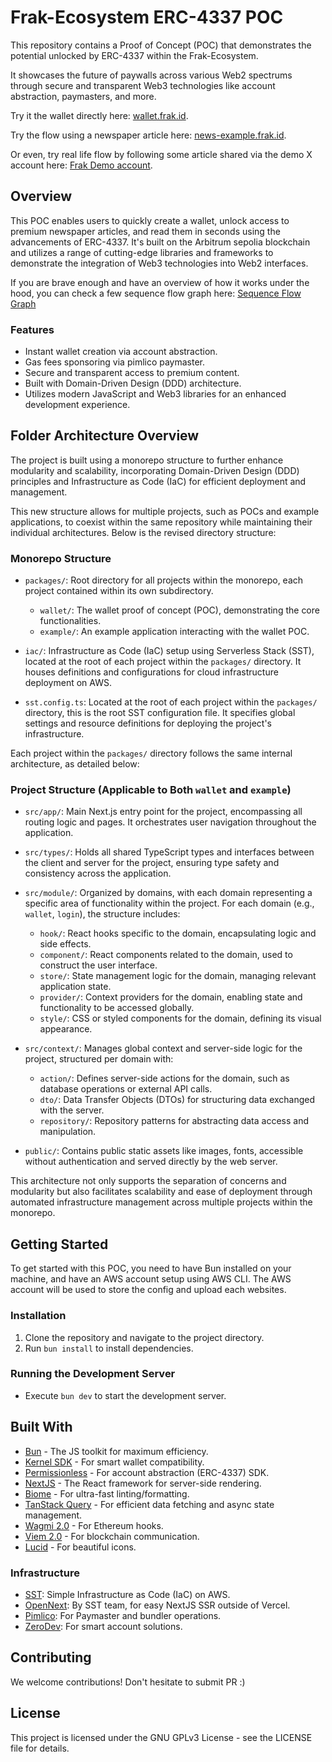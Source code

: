 # Frak-Ecosystem ERC-4337 POC

This repository contains a Proof of Concept (POC) that demonstrates the potential unlocked by ERC-4337 within the Frak-Ecosystem. 

It showcases the future of paywalls across various Web2 spectrums through secure and transparent Web3 technologies like account abstraction, paymasters, and more.

Try it the wallet directly here: [wallet.frak.id](https://wallet.frak.id).

Try the flow using a newspaper article here: [news-example.frak.id](https://news-example.frak.id/).

Or even, try real life flow by following some article shared via the demo X account here: [Frak Demo account](https://twitter.com/FrakDemo). 

## Overview

This POC enables users to quickly create a wallet, unlock access to premium newspaper articles, and read them in seconds using the advancements of ERC-4337. 
It's built on the Arbitrum sepolia blockchain and utilizes a range of cutting-edge libraries and frameworks to demonstrate the integration of Web3 technologies into Web2 interfaces.

If you are brave enough and have an overview of how it works under the hood, you can check a few sequence flow graph here: [Sequence Flow Graph](https://twitter.com/FrakDemo)

### Features

- Instant wallet creation via account abstraction.
- Gas fees sponsoring via pimlico paymaster.
- Secure and transparent access to premium content.
- Built with Domain-Driven Design (DDD) architecture.
- Utilizes modern JavaScript and Web3 libraries for an enhanced development experience.

## Folder Architecture Overview

The project is built using a monorepo structure to further enhance modularity and scalability, incorporating Domain-Driven Design (DDD) principles and Infrastructure as Code (IaC) for efficient deployment and management. 

This new structure allows for multiple projects, such as POCs and example applications, to coexist within the same repository while maintaining their individual architectures. Below is the revised directory structure:

### Monorepo Structure

- `packages/`: Root directory for all projects within the monorepo, each project contained within its own subdirectory.
  - `wallet/`: The wallet proof of concept (POC), demonstrating the core functionalities.
  - `example/`: An example application interacting with the wallet POC.

- `iac/`: Infrastructure as Code (IaC) setup using Serverless Stack (SST), located at the root of each project within the `packages/` directory. It houses definitions and configurations for cloud infrastructure deployment on AWS.

- `sst.config.ts`: Located at the root of each project within the `packages/` directory, this is the root SST configuration file. It specifies global settings and resource definitions for deploying the project's infrastructure.

Each project within the `packages/` directory follows the same internal architecture, as detailed below:

### Project Structure (Applicable to Both `wallet` and `example`)

- `src/app/`: Main Next.js entry point for the project, encompassing all routing logic and pages. It orchestrates user navigation throughout the application.

- `src/types/`: Holds all shared TypeScript types and interfaces between the client and server for the project, ensuring type safety and consistency across the application.

- `src/module/`: Organized by domains, with each domain representing a specific area of functionality within the project. For each domain (e.g., `wallet`, `login`), the structure includes:
  - `hook/`: React hooks specific to the domain, encapsulating logic and side effects.
  - `component/`: React components related to the domain, used to construct the user interface.
  - `store/`: State management logic for the domain, managing relevant application state.
  - `provider/`: Context providers for the domain, enabling state and functionality to be accessed globally.
  - `style/`: CSS or styled components for the domain, defining its visual appearance.

- `src/context/`: Manages global context and server-side logic for the project, structured per domain with:
  - `action/`: Defines server-side actions for the domain, such as database operations or external API calls.
  - `dto/`: Data Transfer Objects (DTOs) for structuring data exchanged with the server.
  - `repository/`: Repository patterns for abstracting data access and manipulation.

- `public/`: Contains public static assets like images, fonts, accessible without authentication and served directly by the web server.

This architecture not only supports the separation of concerns and modularity but also facilitates scalability and ease of deployment through automated infrastructure management across multiple projects within the monorepo.

## Getting Started

To get started with this POC, you need to have Bun installed on your machine, and have an AWS account setup using AWS CLI. The AWS account will be used to store the config and upload each websites.

### Installation

1. Clone the repository and navigate to the project directory.
2. Run `bun install` to install dependencies.

### Running the Development Server

- Execute `bun dev` to start the development server.

## Built With

- [Bun](https://bun.sh/) - The JS toolkit for maximum efficiency.
- [Kernel SDK](https://github.com/zerodevapp/sdk) - For smart wallet compatibility.
- [Permissionless](https://github.com/pimlicolabs/permissionless.js) - For account abstraction (ERC-4337) SDK.
- [NextJS](https://nextjs.org/) - The React framework for server-side rendering.
- [Biome](https://biomejs.dev/) - For ultra-fast linting/formatting.
- [TanStack Query](https://tanstack.com/) - For efficient data fetching and async state management.
- [Wagmi 2.0](https://wagmi.sh/) - For Ethereum hooks.
- [Viem 2.0](https://viem.sh/) - For blockchain communication.
- [Lucid](https://lucide.dev/) - For beautiful icons.

### Infrastructure

- [SST](https://sst.dev/): Simple Infrastructure as Code (IaC) on AWS.
- [OpenNext](https://open-next.js.org/): By SST team, for easy NextJS SSR outside of Vercel.
- [Pimlico](https://www.pimlico.io/): For Paymaster and bundler operations.
- [ZeroDev](https://zerodev.app/): For smart account solutions.

## Contributing

We welcome contributions! Don't hesitate to submit PR :)

## License

This project is licensed under the GNU GPLv3 License - see the LICENSE file for details.
